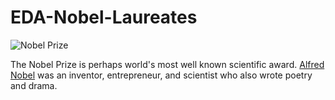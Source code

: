 # EDA-Nobel-Laureates
![Nobel Prize](https://thumbor.forbes.com/thumbor/960x0/https%3A%2F%2Fblogs-images.forbes.com%2Fstartswithabang%2Ffiles%2F2017%2F12%2FNobelPrize1.jpg)
<p>The Nobel Prize is perhaps world's most well known scientific award. <a href="https://www.nobelprize.org/alfred-nobel/">Alfred Nobel</a> was an inventor, entrepreneur, and scientist who also wrote poetry and drama.</p>
